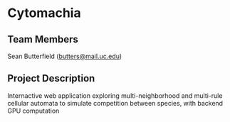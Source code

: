 # Cytomachia

## Team Members
Sean Butterfield (butters@mail.uc.edu)

## Project Description
Internactive web application exploring multi-neighborhood and multi-rule cellular automata to simulate competition between species, with backend GPU computation